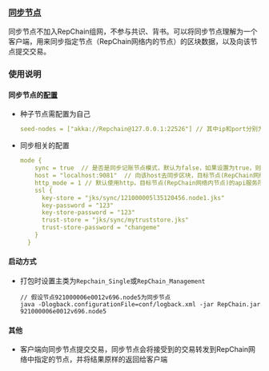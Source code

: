### [同步节点](https://gitee.com/BTAJL/repchain/tree/dev_jdk13_2.0.0.0_sync/)

同步节点不加入RepChain组网，不参与共识、背书。可以将同步节点理解为一个客户端，用来同步指定节点（RepChain网络内的节点）的区块数据，以及向该节点提交交易。

### 使用说明

#### 同步节点的[配置](https://gitee.com/BTAJL/repchain/blob/dev_jdk13_2.0.0.0_sync/conf/921000006e0012v696.node5/system.conf)

* 种子节点需配置为自己

  ```yaml
  seed-nodes = ["akka://Repchain@127.0.0.1:22526"] // 其中ip和port分别为本机的ip以及所绑定的端口
  ```

* 同步相关的配置

  ```yaml
  mode {
      sync = true  // 是否是同步记账节点模式，默认为false，如果设置为true，则种子节点要设置为本节点
      host = "localhost:9081"  // 向该host去同步区块，目标节点(RepChain网络内节点)的api服务host
      http_mode = 1 // 默认使用http，目标节点(RepChain网络内节点)的api服务所使用的方式：http协议模式（向指定节点请求的方式） 0->http; 1->https
      ssl {
        key-store = "jks/sync/121000005l35120456.node1.jks"
        key-password = "123"
        key-store-password = "123"
        trust-store = "jks/sync/mytruststore.jks"
        trust-store-password = "changeme"
      }
    }
  ```

#### 启动方式

* 打包时设置主类为`Repchain_Single`或`RepChain_Management`

  ```shell
  // 假设节点921000006e0012v696.node5为同步节点
  java -Dlogback.configurationFile=conf/logback.xml -jar RepChain.jar 921000006e0012v696.node5
  ```


#### 其他

* 客户端向同步节点提交交易，同步节点会将接受到的交易转发到RepChain网络中指定的节点，并将结果原样的返回给客户端
